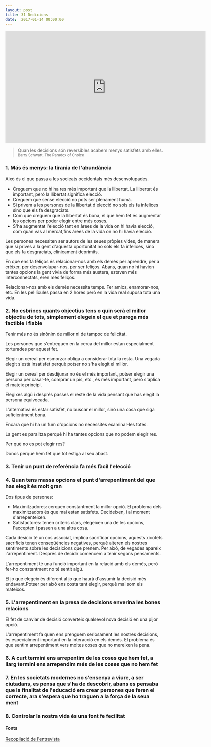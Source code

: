 ```yaml
---
layout: post
title: 31 Dedicions
date:  2017-01-14 00:00:00
---
```


<iframe width="640" height="360" src="https://www.youtube.com/embed/ZxRyUFqG8zU" frameborder="0" allowfullscreen></iframe>

> Quan les decisions són reversibles
> acabem menys satisfets amb elles.
> <small>Barry Schwart. The Paradox of Choice</small>

### 1. Más és menys: la tirania de l'abundància

Això és el que passa a les socieats  occidentals més desenvolupades.

- Creguem que no hi ha res més important que la llibertat. La llibertat és important, però la llibertat significa elecció.
- Creguem que sense elecció no pots ser plenament humà.
- Si privem a les persones de la llibertat d'elecció no sols els fa infelices sino que els fa desgraciats.
- Com que creguem que la llibertat és bona, el que hem fet és augmentar les opcions per poder elegir entre més coses.
- S'ha augmentat l'elecció tant en àrees de la vida on hi havia elecció, com quan vas al mercat,fins àrees de la vida on no hi havia elecció.

Les persones necessiten ser autors de les seues pròpies vides, de manera que si prives a la gent d'aquesta oportunitat no sols els fa infelices, sinó que els fa desgraciats, clínicament deprimits.

En que ens fa feliços és relacionar-nos amb els demés per aprendre, per a crèixer, per desenvolupar-nos, per ser feliços. Abans, quan no hi havien tantes opcions la gent vivia de forma més austera, estaven més interconnectats, eren més feliços.

Relacionar-nos amb els demés necessita temps. Fer amics, enamorar-nos, etc. En les pel·lícules passa en 2 hores però en la vida real suposa tota una vida.

### 2. No esbrines quants objectius tens o quin serà el millor objectiu de tots, simplement elegeix el que et parega més factible i fiable


Tenir més no és sinònim de millor ni de tampoc de felicitat.

Les persones que s'entreguen en la cerca del millor estan especialment torturades per aquest fet.

Elegir un cereal per esmorzar obliga a considerar tota la resta. Una vegada elegit s'està insatisfet perquè potser no s'ha elegit el millor.

Elegir un cereal per desdijunar no és el més important, potser elegir una persona per casar-te, comprar un pis, etc., és més important, però s'aplica el mateix principi.

Elegixes algú i després passes el reste de la vida pensant que has elegit la persona equivocada.

L'alternativa és estar satisfet, no buscar el millor, sinó una cosa que siga suficientment bona.

Encara que hi ha un fum d'opcions no necessites examinar-les totes.

La gent es paralitza perquè hi ha tantes opcions que no podem elegir res.

Per què no es pot elegir res?

Doncs perquè hem fet que tot estiga al seu abast.


### 3. Tenir un punt de referència fa més fàcil l'elecció

### 4. Quan tens massa opcions el punt d'arrepentiment del que has elegit és molt gran

Dos tipus de persones:

- Maximitzadores: cerquen constantment la millor opció. El problema dels maximitzadors és que mai estan satisfets. Decideixen, i al moment s'arrepenteixen.
- Satisfactores: tenen criteris clars, elegeixen una de les opcions, l'accepten i passen a una altra cosa.

Cada desició té un cos associat, implica sacrificar opcions, aquests xicotets sacrificis tenen conseqüències negatives, perquè alteren els nostres sentiments sobre les decisicions que prenem. Per això, de vegades apareix l'arrepentiment. Després de decidir comencem a tenir segons pensaments.

L'arrepentiment té una funció important en la relació amb els demés, però fer-ho constantment no té sentit algú.

El jo que elegeix és diferent al jo que haurà d'assumir la decisió més endavant.Potser per això ens costa tant elegir, perquè mai som els mateixos.

### 5. L'arrepentiment en la presa de decisions enverina les bones relacions

El fet de canviar de decisió converteix qualsevol nova decisió en una pijor opció.

L'arrepentiment fa quen ens prenguem seriosament les nostres decisions, és especialment important en la interacció en els demés. El problema és que sentim arrepentiment vers moltes coses que no mereixen la pena.

### 6. A curt termini ens arrepentim de les coses que hem fet, a llarg termini ens arrependim més de les coses que no hem fet

### 7. En les societats modernes no s'ensenya a viure, a ser ciutadans, es pensa que s'ha de descobrir, abans es pensaba que la finalitat de l'educació era crear persones que feren el correcte, ara s'espera que ho traguen a la força de la seua ment

### 8. Controlar la nostra vida és una font fe fecilitat

#### Fonts

[Recopilació de l'entrevista](https://www.redesparalaciencia.com/wp-content/uploads/2010/01/entrev52.pdf)
